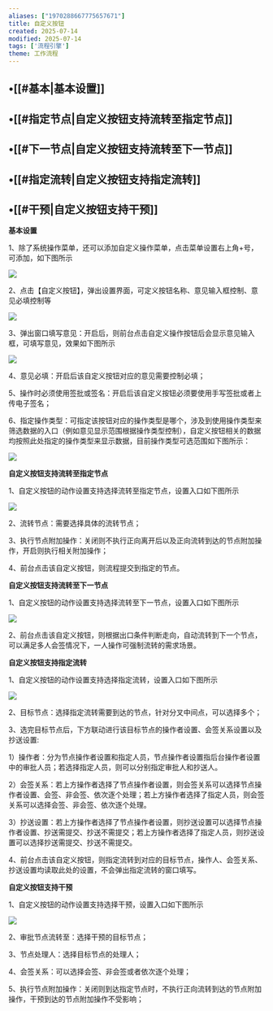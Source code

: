 ```yaml
---
aliases: ["1970288667775657671"]
title: 自定义按钮
created: 2025-07-14
modified: 2025-07-14
tags: ['流程引擎']
theme: 工作流程
---
```


## •[[#基本|基本设置]]

## •[[#指定节点|自定义按钮支持流转至指定节点]]

## •[[#下一节点|自定义按钮支持流转至下一节点]]

## •[[#指定流转|自定义按钮支持指定流转]]

## •[[#干预|自定义按钮支持干预]]

**基本设置**

1、除了系统操作菜单，还可以添加自定义操作菜单，点击菜单设置右上角+号，可添加，如下图所示

![](https://myhelpdoc.oss-cn-heyuan.aliyuncs.com/mdimages/7929705bbc0f2d57842f165024f211ea.jpg)

2、点击【自定义按钮】，弹出设置界面，可定义按钮名称、意见输入框控制、意见必填控制等

![](https://myhelpdoc.oss-cn-heyuan.aliyuncs.com/mdimages/f96b166e07a63e2d3a850454da206cb6.jpg)

3、弹出窗口填写意见：开启后，则前台点击自定义操作按钮后会显示意见输入框，可填写意见，效果如下图所示

![](https://myhelpdoc.oss-cn-heyuan.aliyuncs.com/mdimages/34457b2c67032561674be530d7434c3a.jpg)

4、意见必填：开启后该自定义按钮对应的意见需要控制必填；

5、操作时必须使用签批或签名：开启后该自定义按钮必须要使用手写签批或者上传电子签名；

6、指定操作类型：可指定该按钮对应的操作类型是哪个，涉及到使用操作类型来筛选数据的入口（例如意见显示范围根据操作类型控制），自定义按钮相关的数据均按照此处指定的操作类型来显示数据，目前操作类型可选范围如下图所示：

![](https://myhelpdoc.oss-cn-heyuan.aliyuncs.com/mdimages/a38e70616e0b99a548739450dc6b3c70.jpg)

**自定义按钮支持流转至指定节点**

1、自定义按钮的动作设置支持选择流转至指定节点，设置入口如下图所示

![](https://myhelpdoc.oss-cn-heyuan.aliyuncs.com/mdimages/b4fcf2a69e2838591f5fef06c3e4cf32.jpg)

2、流转节点：需要选择具体的流转节点；

3、执行节点附加操作：关闭则不执行正向离开后以及正向流转到达的节点附加操作，开启则执行相关附加操作；

4、前台点击该自定义按钮，则流程提交到指定的节点。

**自定义按钮支持流转至下一节点**

1、自定义按钮的动作设置支持选择流转至下一节点，设置入口如下图所示

![](https://myhelpdoc.oss-cn-heyuan.aliyuncs.com/mdimages/d4a8c9fe8c7c881ad3f3c1b1d38cabb8.jpg)

2、前台点击该自定义按钮，则根据出口条件判断走向，自动流转到下一个节点，可以满足多人会签情况下，一人操作可强制流转的需求场景。

**自定义按钮支持指定流转**

1、自定义按钮的动作设置支持选择指定流转，设置入口如下图所示

![](https://myhelpdoc.oss-cn-heyuan.aliyuncs.com/mdimages/eef36937455f0912b4cfd1d34d181845.jpg)

2、目标节点：选择指定流转需要到达的节点，针对分叉中间点，可以选择多个；

3、选完目标节点后，下方联动进行该目标节点的操作者设置、会签关系设置以及抄送设置:

1）操作者：分为节点操作者设置和指定人员，节点操作者设置指后台操作者设置中的审批人员；若选择指定人员，则可以分别指定审批人和抄送人。

2）会签关系：若上方操作者选择了节点操作者设置，则会签关系可以选择节点操作者设置、会签、非会签、依次逐个处理；若上方操作者选择了指定人员，则会签关系可以选择会签、非会签、依次逐个处理。

3）抄送设置：若上方操作者选择了节点操作者设置，则抄送设置可以选择节点操作者设置、抄送需提交、抄送不需提交；若上方操作者选择了指定人员，则抄送设置可以选择抄送需提交、抄送不需提交。

4、前台点击该自定义按钮，则指定流转到对应的目标节点，操作人、会签关系、抄送设置均读取此处的设置，不会弹出指定流转的窗口填写。

**自定义按钮支持干预**

1、自定义按钮的动作设置支持选择干预，设置入口如下图所示

![](https://myhelpdoc.oss-cn-heyuan.aliyuncs.com/mdimages/1a845287fa6c706884c34829bfa99c9d.jpg)

2、审批节点流转至：选择干预的目标节点；

3、节点处理人：选择目标节点的处理人；

4、会签关系：可以选择会签、非会签或者依次逐个处理；

5、执行节点附加操作：关闭则到达指定节点时，不执行正向流转到达的节点附加操作，干预到达的节点附加操作不受影响；

